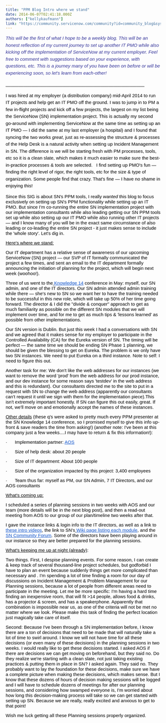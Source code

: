 ```yaml
---
title: "PPM Blog Intro where we stand"
date: 2014-06-07T02:41:18.000Z
authors: ["kellykaufmann"]
link: "https://community.servicenow.com/community?id=community_blog&sys_id=df1e626ddbd0dbc01dcaf3231f9619a1"
---
```

<p dir="ltr"><span style="color: #000000; font-family: Arial; font-size: 15px; line-height: 1.5em;"><span style="color: #333399;"><em>This will be the first of what I hope to be a weekly blog. This will be an honest reflection of my current journey to set up another IT PMO while also kicking off the implementation of ServiceNow at my current employer. Feel free to comment with suggestions based on your experience, with questions, etc. This is a journey many of you have been on before or will be experiencing soon, so let's learn from each-other!</em></span><br/></span></p><p dir="ltr"><span style="color: #000000; font-family: Arial; font-size: 15px; line-height: 1.5em;">______________________________________________________<br/></span></p><p dir="ltr"></p><p dir="ltr"><span style="color: #000000; font-family: Arial; font-size: 15px; line-height: 1.5em;">I was hired at my employer (a distribution company) mid-April 2014 to run IT projects and help get an IT PMO off the ground. I was to jump in to PM a few in-flight projects and kick off a few projects, the largest on my list being the ServiceNow (SN) implementation project. This is actually my second go-around with implementing ServiceNow at the same time as setting up an IT PMO — I did the same at my last employer (a hospital) and I found that syncing the two works <em>great</em>, just as re-assessing the structure &amp; processes of the Help Desk is a natural activity when setting up Incident Management in SN. The difference is we will be starting fresh with PM processes, tools, etc so it is a clean slate, which makes it much easier to make sure the best-in-practice processes &amp; tools are selected.   I find setting up PMO's fun — finding the right level of rigor, the right tools, etc for the size &amp; type of organization. Some people find that crazy. That's fine — I have no shame in enjoying this!</span></p><p dir="ltr"></p><p dir="ltr"><span style="font-size: 15px; font-family: Arial; color: #000000;">Since this SIG is about SN's PPM tools, I really <em>wanted</em> this blog to focus exclusively on setting up SN's PPM functionality while setting up an IT PMO. But since I'm co-running the entire SN implementation project with our implementation consultants while also leading getting our SN PPM tools set up while also setting up our IT PMO while also running other IT projects — and I know many of you will be in the exact same circumstance of also leading or co-leading the entire SN project - it just makes sense to include the 'whole story'. Let's dig in.</span></p><p dir="ltr"></p><p dir="ltr"></p><p dir="ltr"><span style="font-size: 15px; font-family: Arial; color: #000000; text-decoration: underline;">Here's where we stand:</span></p><p dir="ltr"><span style="font-size: 15px; font-family: Arial; color: #000000;">Our IT department has a relative sense of awareness of our upcoming ServiceNow (SN) project — our SVP of IT formally communicated the project a few times, and sent an email to the IT department formally announcing the initiation of planning for the project, which will begin next week (woohoo!).</span></p><p dir="ltr"></p><p dir="ltr"><span style="font-size: 15px; font-family: Arial; color: #000000;">Three of us went to the</span><a href="https://knowledge.servicenow.com/"><span style="font-size: 15px; font-family: Arial; color: #000000;"> </span><span style="font-size: 15px; font-family: Arial; color: #1155cc; text-decoration: underline;">Knowledge 14</span></a><span style="font-size: 15px; font-family: Arial; color: #000000;"> conference in May: myself, our SN admin, and one of the IT directors. Our SN admin attended admin training while there — she's new to SN so we want her to have the training needed to be successful in this new role, which will take up 50% of her time going forward. The director &amp; I did the "divide &amp; conquer" approach to get as much familiarity as possible on the different SN modules that we will implement over time, and for me to get as much tips &amp; 'lessons learned' as possible from other implementations.</span></p><p dir="ltr"></p><p dir="ltr"><span style="font-size: 15px; font-family: Arial; color: #000000;">Our SN version is Dublin. But just this week I had a conversations with SN and we agreed that it makes sense for my employer to participate in the Controlled Availability (CA) for the Eureka version of SN. The timing will be perfect — the same time we should be ending SN Phase 1 planning, we should be given the blessing to get on Eureka. The problem is we only have two SN instances. We need to put Eureka on a third instance. Note to self: I need to figure this out.</span></p><p dir="ltr"></p><p dir="ltr"><span style="font-size: 15px; font-family: Arial; color: #000000;">Another task for me: We don't like the web addresses for our instances (we want to remove the word 'prod' from the web address for our prod instance, and our dev instance for some reason says 'testdev' in the web address and this is redundant). Our consultants directed me to the site to put in a request with SN to change the web address (apparently our consultants can't request it until we sign with them for the implementation piece).This isn't extremely important honestly. If SN can figure this out easily, great. If not, we'll move on and emotionally accept the names of these instances.</span></p><p dir="ltr"></p><p dir="ltr"></p><p dir="ltr"><span style="font-size: 15px; font-family: Arial; color: #000000;"><span style="text-decoration: underline;">Other details</span> (these q's were asked to pretty much every PPM presenter at the SN Knowledge 14 conference, so I promised myself to give this info up-front &amp; save readers the time from asking!) (another note: I've been at this company just a few weeks....I may have to return &amp; fix this information!):</span></p><p dir="ltr"><span style="font-size: 15px; font-family: Arial; color: #000000;"> ·</span><span style="font-size: 9px; font-family: 'Times New Roman'; color: #000000;">           </span><span style="font-size: 15px; font-family: Arial; color: #000000;">Implementation partner: </span><a href="http://www.aos5.com/"><span style="font-size: 15px; font-family: Arial; color: #1155cc; text-decoration: underline;">AOS</span></a></p><p dir="ltr"><span style="font-size: 15px; font-family: Arial; color: #000000;"> ·</span><span style="font-size: 9px; font-family: 'Times New Roman'; color: #000000;">           </span><span style="font-size: 15px; font-family: Arial; color: #000000;">Size of help desk: about 20 people</span></p><p dir="ltr"><span style="font-size: 15px; font-family: Arial; color: #000000;"> ·</span><span style="font-size: 9px; font-family: 'Times New Roman'; color: #000000;">           </span><span style="font-size: 15px; font-family: Arial; color: #000000;">Size of IT department: About 100 people</span></p><p dir="ltr"><span style="font-size: 15px; font-family: Arial; color: #000000;"> ·</span><span style="font-size: 9px; font-family: 'Times New Roman'; color: #000000;">           </span><span style="font-size: 15px; font-family: Arial; color: #000000;">Size of the organization impacted by this project: 3,400 employees</span></p><p dir="ltr"><span style="font-size: 15px; font-family: Arial; color: #000000;"> ·</span><span style="font-size: 9px; font-family: 'Times New Roman'; color: #000000;">           </span><span style="font-size: 15px; font-family: Arial; color: #000000;">Team thus far: myself as PM, our SN Admin, 7 IT Directors, and our AOS consultants</span></p><p dir="ltr"></p><p dir="ltr"></p><p dir="ltr"><span style="font-size: 15px; font-family: Arial; color: #000000; text-decoration: underline;">What's coming up:</span></p><p dir="ltr"><span style="font-size: 15px; font-family: Arial; color: #000000;">I scheduled a series of planning sessions in two weeks with AOS and our team (more details will be in the next blog post), and then a read-out meeting from AOS to our group of our plan/timeline two weeks after that.</span></p><p dir="ltr"></p><p dir="ltr"><span style="font-size: 15px; font-family: Arial; color: #000000;">I gave the instance links &amp; login info to the IT directors, as well as a link to</span><a href="http://www.youtube.com/playlist?feature=edit_ok&amp;list=PLCOmiTb5WX3r5oa_VQoexC4XcqLmb6Ov3"><span style="font-size: 15px; font-family: Arial; color: #000000;"> </span><span style="font-size: 15px; font-family: Arial; color: #1155cc; text-decoration: underline;">these intro videos</span></a><span style="font-size: 15px; font-family: Arial; color: #000000;">, the link to SN's</span><a href="https://wiki.servicenow.com/index.php?title=Process_Applications"><span style="font-size: 15px; font-family: Arial; color: #000000;"> </span><span style="font-size: 15px; font-family: Arial; color: #1155cc; text-decoration: underline;">Wiki page listing each module</span></a><span style="font-size: 15px; font-family: Arial; color: #000000;">, and the</span><a _jive_internal="true" href="/"><span style="font-size: 15px; font-family: Arial; color: #000000;"> </span><span style="font-size: 15px; font-family: Arial; color: #1155cc; text-decoration: underline;">SN Community Forum</span></a><span style="font-size: 15px; font-family: Arial; color: #000000;">. Some of the directors have been playing around in our instance so they are better prepared for the planning sessions.</span></p><p dir="ltr"></p><p dir="ltr"></p><p dir="ltr"><span style="font-size: 15px; font-family: Arial; color: #000000; text-decoration: underline;">What's keeping me up at night (already)</span><span style="font-size: 15px; font-family: Arial; color: #000000;">:</span></p><p dir="ltr"><span style="font-size: 15px; font-family: Arial; color: #000000;">Two things. First, I despise planning events. For some reason, I can create &amp; keep track of several thousand-line project schedules, but godforbid I have to plan an event because suddenly things get more complicated than necessary and . I'm spending a lot of time finding a room for our day of discussions on Incident Management &amp; Problem Management for our Planning sessions, because a lot of people from different areas need to participate in the meeting. Let me be more specific: I'm having a hard time finding an inexpensive room, that will fit &gt;14 people, allows food &amp; drinks, has a projector &amp; screen, and has a speakerphone. Apparently that combination is impossible near us, as one of the criteria will not be met no matter where we look. Please make this task of finding the perfect location just magically take care of itself.</span></p><p dir="ltr"></p><p dir="ltr"><span style="font-size: 15px; font-family: Arial; color: #000000;">Second: Because I've been through a SN implementation before, I know there are a ton of decisions that need to be made that will naturally take a lot of time to swirl around. I know we will not have time for all these decisions (or even many of these decisions) in the planning sessions in two weeks. I would really like to get these decisions started. I asked AOS if there are decisions we can get moving on beforehand, but they said no. Do they realize we're starting with a clean slate, not just taking existing practices &amp; putting them in place in SN? I asked again. They said no. They probably want to lay the foundation for these decisions, make sure we have a complete picture when making these decisions, which makes sense. But I know that these dozens of hours of decision making sessions will be logged and I will have to schedule dozens of meetings for after our planning sessions, and considering how swamped everyone is, I'm worried about how long this decision-making process will take so we can get started with setting up SN. Because we are really, really excited and anxious to get to that point!</span></p><p dir="ltr"></p><p dir="ltr"><span style="font-size: 15px; font-family: Arial; color: #000000;">Wish me luck getting all these Planning sessions properly organized. </span></p>